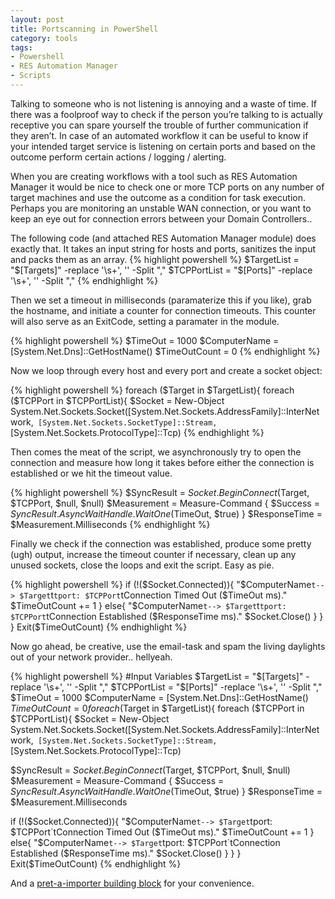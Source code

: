 ```yaml
---
layout: post
title: Portscanning in PowerShell
category: tools
tags:   
- Powershell
- RES Automation Manager
- Scripts
---
```

Talking to someone who is not listening is annoying and a waste of time. If there was a foolproof way to check if the person you’re talking to is actually receptive you can spare yourself the trouble of further communication if they aren’t. In case of an automated workflow it can be useful to know if your intended target service is listening on certain ports and based on the outcome perform certain actions / logging / alerting.

When you are creating workflows with a tool such as RES Automation Manager it would be nice to check one or more TCP ports on any number of target machines and use the outcome as a condition for task execution. Perhaps you are monitoring an unstable WAN connection, or you want to keep an eye out for connection errors between your Domain Controllers..

The following code (and attached RES Automation Manager module) does exactly that. It takes an input string for hosts and ports, sanitizes the input and packs them as an array.
{% highlight powershell %}
$TargetList = "$[Targets]" -replace '\s+', '' -Split ","
$TCPPortList = "$[Ports]" -replace '\s+', '' -Split ","
{% endhighlight %}

Then we set a timeout in milliseconds (paramaterize this if you like), grab the hostname, and initiate a counter for connection timeouts. This counter will also serve as an ExitCode, setting a paramater in the module.

{% highlight powershell %}
$TimeOut = 1000
$ComputerName = [System.Net.Dns]::GetHostName()
$TimeOutCount = 0
{% endhighlight %}

Now we loop through every host and every port and create a socket object:

{% highlight powershell %}
foreach ($Target in $TargetList){
 foreach ($TCPPort in $TCPPortList){
 $Socket = New-Object System.Net.Sockets.Socket([System.Net.Sockets.AddressFamily]::InterNetwork,`
 [System.Net.Sockets.SocketType]::Stream,`
 [System.Net.Sockets.ProtocolType]::Tcp)
{% endhighlight %}

Then comes the meat of the script, we asynchronously try to open the connection and measure how long it takes before either the connection is established or we hit the timeout value.

{% highlight powershell %}
$SyncResult = $Socket.BeginConnect($Target, $TCPPort, $null, $null)
 $Measurement = Measure-Command {
 $Success = $SyncResult.AsyncWaitHandle.WaitOne($TimeOut, $true)
 }
 $ResponseTime = $Measurement.Milliseconds
{% endhighlight %}

Finally we check if the connection was established, produce some pretty (ugh) output, increase the timeout counter if necessary, clean up any unused sockets, close the loops and exit the script. Easy as pie.

{% highlight powershell %}
if (!($Socket.Connected)){
 "$ComputerName`t--> $Target`t`tport: $TCPPort`tConnection Timed Out ($TimeOut ms)."
 $TimeOutCount += 1
 }
 else{
 "$ComputerName`t--> $Target`t`tport: $TCPPort`tConnection Established ($ResponseTime ms)."
 $Socket.Close()
 }
 }
}
Exit($TimeOutCount)
{% endhighlight %}

Now go ahead, be creative, use the email-task and spam the living daylights out of your network provider.. hellyeah.

{% highlight powershell %}
#Input Variables
$TargetList = "$[Targets]" -replace '\s+', '' -Split ","
$TCPPortList = "$[Ports]" -replace '\s+', '' -Split ","
$TimeOut = 1000
$ComputerName = [System.Net.Dns]::GetHostName()
$TimeOutCount = 0
foreach ($Target in $TargetList){
 foreach ($TCPPort in $TCPPortList){
 $Socket = New-Object System.Net.Sockets.Socket([System.Net.Sockets.AddressFamily]::InterNetwork,`
 [System.Net.Sockets.SocketType]::Stream,`
 [System.Net.Sockets.ProtocolType]::Tcp)
 
$SyncResult = $Socket.BeginConnect($Target, $TCPPort, $null, $null)
 $Measurement = Measure-Command {
 $Success = $SyncResult.AsyncWaitHandle.WaitOne($TimeOut, $true)
 }
 $ResponseTime = $Measurement.Milliseconds
 
if (!($Socket.Connected)){
 "$ComputerName`t--> $Target`tport: $TCPPort`tConnection Timed Out ($TimeOut ms)."
 $TimeOutCount += 1
 }
 else{
 "$ComputerName`t--> $Target`tport: $TCPPort`tConnection Established ($ResponseTime ms)."
 $Socket.Close()
 }
 }
}
Exit($TimeOutCount)
{% endhighlight %}

And a [pret-a-importer building block](https://github.com/mvdwoord/AM-Building-Blocks/blob/master/module_portping.xml) for your convenience.